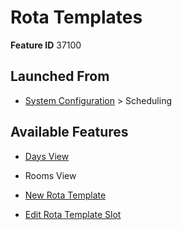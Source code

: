# Rota Templates

**Feature ID** 37100

## Launched From

- [System Configuration](System%20Configuration.md) > Scheduling

## Available Features

- [Days View](Days%20View.md)

- Rooms View

- [New Rota Template](New%20Rota%20Template.md)

- [Edit Rota Template Slot](Edit%20Rota%20Template%20Slot.md)

































































